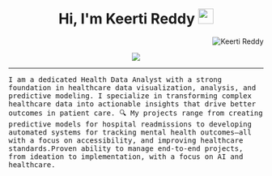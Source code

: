 <h1 align="center">
Hi, I'm Keerti Reddy
  <img src="https://media.giphy.com/media/hvRJCLFzcasrR4ia7z/giphy.gif" width="30"></h1>
 <img src="https://komarev.com/ghpvc/?username=keerti reddy label=Profile%20Views&color=0e75b6&style=flat" align='right' alt="Keerti Reddy" />

<br/>

<p align="center">
 <p align="center">
  <a href="https://github.com/keerti-reddy/readme-typing-svg">
    <img src="https://readme-typing-svg.herokuapp.com?lines=Health+Data+Analyst;Data+Visualization+Expert;Data-Driven+Innovator;Future-Focused+Analyst&center=true&width=600&height=50">
  </a>
</p>

</p>

<hr/>
<samp>
I am a dedicated Health Data Analyst with a strong foundation in healthcare data visualization, analysis, and predictive modeling. I specialize in transforming complex healthcare data into actionable insights that drive better outcomes in patient care. 🔍 My projects range from creating predictive models for hospital readmissions to developing automated systems for tracking mental health outcomes—all with a focus on accessibility, and improving healthcare standards.Proven ability to manage end-to-end projects, from ideation to implementation, with a focus on AI and healthcare.
</samp>

